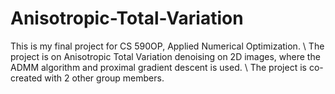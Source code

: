 # Anisotropic-Total-Variation
This is my final project for CS 590OP, Applied Numerical Optimization. \\
The project is on Anisotropic Total Variation denoising on 2D images, where the ADMM algorithm and proximal gradient descent is used. \\
The project is co-created with 2 other group members.
